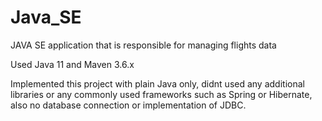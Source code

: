# Java_SE
JAVA SE application that is responsible for managing flights data

Used Java 11 and Maven 3.6.x 

Implemented this project with plain Java only, didnt used any additional libraries or any commonly used frameworks such as Spring or Hibernate, also no database connection or implementation of JDBC.

